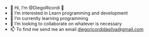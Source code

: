 - 👋 Hi, I’m @DiegoRicordi 🍕
- 👀 I’m interested in Learn programming and development
- 🌱 I’m currently learning programming
- 💞️ I’m looking to collaborate on whatever is necessary
- 📫 To find me send me an email diegoricordidasilva@gmail.com

<!---
DiegoRicordi/DiegoRicordi is a ✨ special ✨ repository because its `README.md` (this file) appears on your GitHub profile.
You can click the Preview link to take a look at your changes.
--->
